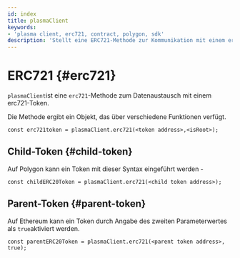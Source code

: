 ```yaml
---
id: index
title: plasmaClient
keywords:
- 'plasma client, erc721, contract, polygon, sdk'
description: 'Stellt eine ERC721-Methode zur Kommunikation mit einem erc721-Token bereit.'
---
```


# ERC721 {#erc721}

`plasmaClient`ist eine `erc721`-Methode zum Datenaustausch mit einem erc721-Token.

Die Methode ergibt ein Objekt, das über verschiedene Funktionen verfügt.

```
const erc721token = plasmaClient.erc721(<token address>,<isRoot>);
```

## Child-Token {#child-token}

Auf Polygon kann ein Token mit dieser Syntax eingeführt werden -

```
const childERC20Token = plasmaClient.erc721(<child token address>);
```

## Parent-Token {#parent-token}

Auf Ethereum kann ein Token durch Angabe des zweiten Parameterwertes als `true`aktiviert werden.

```
const parentERC20Token = plasmaClient.erc721(<parent token address>, true);
```
